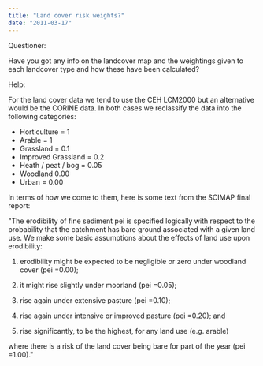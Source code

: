 ```yaml
---
title: "Land cover risk weights?"
date: "2011-03-17"
---
```


Questioner:

Have you got any info on the landcover map and the weightings given to each landcover type and how these have been calculated?

Help:

For the land cover data we tend to use the CEH LCM2000 but an alternative would be the CORINE data. In both cases we reclassify the data into the following categories:

- Horticulture = 1
- Arable = 1
- Grassland = 0.1
- Improved Grassland = 0.2
- Heath / peat / bog = 0.05
- Woodland 0.00
- Urban = 0.00

In terms of how we come to them, here is some text from the SCIMAP final report:

"The erodibility of fine sediment pei is specified logically with respect to the probability that the catchment has bare ground associated with a given land use. We make some basic assumptions about the effects of land use upon erodibility:

1) erodibility might be expected to be negligible or zero under woodland cover (pei =0.00);

2) it might rise slightly under moorland (pei =0.05);

3) rise again under extensive pasture (pei =0.10);

4) rise again under intensive or improved pasture (pei =0.20); and

5) rise significantly, to be the highest, for any land use (e.g. arable)

where there is a risk of the land cover being bare for part of the year (pei =1.00)."
